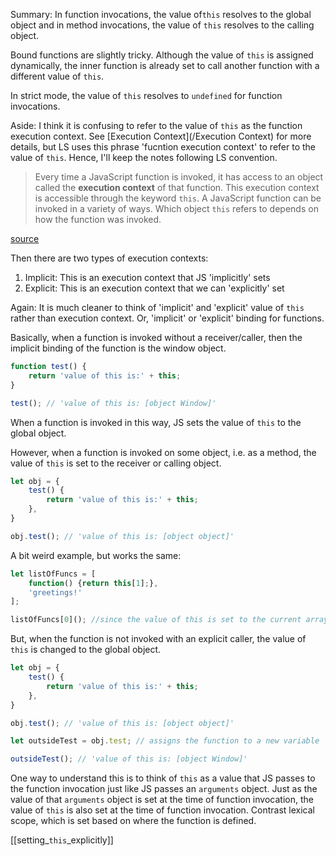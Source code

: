 Summary: In function invocations, the value of`this` resolves to the global object and in method invocations, the value of `this` resolves to the calling object. 

Bound functions are slightly tricky. Although the value of `this` is assigned dynamically, the inner function is already set to call another function with a different value of `this`. 

In strict mode, the value of `this` resolves to `undefined` for function invocations. 

Aside: I think it is confusing to refer to the value of `this` as the function execution context. See [Execution Context](/Execution Context) for more details, but LS uses this phrase 'fucntion execution context' to refer to the value of `this`. Hence, I'll keep the notes following LS convention.

> Every time a JavaScript function is invoked, it has access to an object called the **execution context** of that function. This execution context is accessible through the keyword `this`. A JavaScript function can be invoked in a variety of ways. Which object `this` refers to depends on how the function was invoked.

[source](https://launchschool.com/lessons/c9200ad2/assignments/4cc36fd6)

Then there are two types of execution contexts:
1. Implicit: This is an execution context that JS 'implicitly' sets
2. Explicit: This is an execution context that we can 'explicitly' set

Again: It is much cleaner to think of 'implicit' and 'explicit' value of `this` rather than execution context. Or, 'implicit' or 'explicit' binding for functions. 

Basically, when a function is invoked without a receiver/caller, then the implicit binding of the function is the window object. 

```js
function test() {
	return 'value of this is:' + this;
}

test(); // 'value of this is: [object Window]'
```

When a function is invoked in this way, JS sets the value of `this` to the global object.

However, when a function is invoked on some object, i.e. as a method, the value of `this` is set to the receiver or calling object.

```js
let obj = {
	test() {
		return 'value of this is:' + this; 	
	},
}

obj.test(); // 'value of this is: [object object]'
```

A bit weird example, but works the same:

```js
let listOfFuncs = [
	function() {return this[1];},
	'greetings!'
];

listOfFuncs[0](); //since the value of this is set to the current array, this[1] returns the element at index 1.
```

But, when the function is not invoked with an explicit caller, the value of `this` is changed to the global object.

```js
let obj = {
	test() {
		return 'value of this is:' + this; 	
	},
}

obj.test(); // 'value of this is: [object object]'

let outsideTest = obj.test; // assigns the function to a new variable

outsideTest(); // 'value of this is: [object Window]'

```

One way to understand this is to think of `this` as a value that JS passes to the function invocation just like JS passes an `arguments` object. Just as the value of that `arguments` object is set at the time of function invocation, the value of `this` is also set at the time of function invocation. Contrast lexical scope, which is set based on where the function is defined. 

[[setting_`this`_explicitly]]